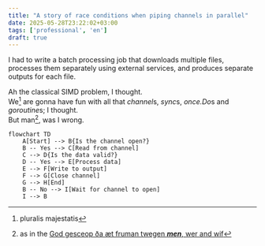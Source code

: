 ```yaml
---
title: "A story of race conditions when piping channels in parallel"
date: 2025-05-28T23:22:02+03:00
tags: ['professional', 'en']
draft: true
---
```


I had to write a batch processing job that downloads multiple files,
processes them separately using external services, 
and produces separate outputs for each file.

Ah the classical SIMD problem, I thought. \
We[^royal] are gonna have fun with all that *channel*s, *sync*s, *once.Do*s and *goroutine*s; I thought. \
But man[^person], was I wrong.

[^royal]: pluralis majestatis
[^person]: as in the [God gesceop ða æt fruman twegen _**men**_, wer and wif](https://en.wikipedia.org/wiki/Man_(word)) 


```mermaid
flowchart TD
    A[Start] --> B{Is the channel open?}
    B -- Yes --> C[Read from channel]
    C --> D{Is the data valid?}
    D -- Yes --> E[Process data]
    E --> F[Write to output]
    F --> G[Close channel]
    G --> H[End]
    B -- No --> I[Wait for channel to open]
    I --> B

```

